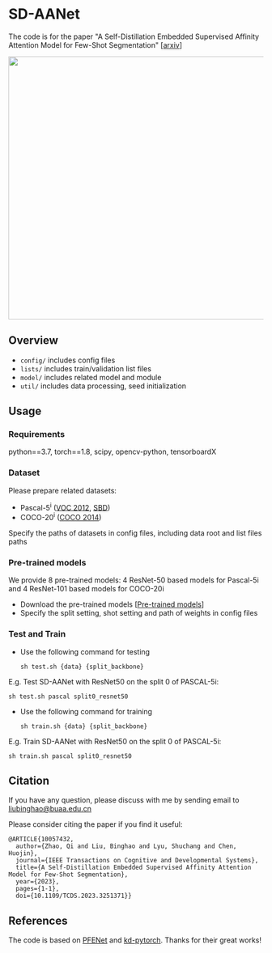 # SD-AANet

The code is for the paper "A Self-Distillation Embedded Supervised Affinity Attention Model for Few-Shot Segmentation" [[arxiv](https://arxiv.org/abs/2108.06600)]

<p align="left">
  <img src="figure/SD-AANet.png" width="520">
</p>



## Overview

+ `config/` includes config files
+ `lists/` includes train/validation list files
+ `model/` includes related model and module
+ `util/` includes data processing, seed initialization

## Usage

### Requirements

python==3.7, torch==1.8, scipy, opencv-python, tensorboardX

### Dataset

Please prepare related datasets: 

- Pascal-5<sup>i</sup> ([VOC 2012](http://host.robots.ox.ac.uk/pascal/VOC/voc2012/), [SBD](http://home.bharathh.info/pubs/codes/SBD/download.html)) 
- COCO-20<sup>i</sup> ([COCO 2014](https://cocodataset.org/#download))

Specify the paths of datasets in config files, including data root and list files paths

### Pre-trained models

We provide 8 pre-trained models: 4 ResNet-50 based models for Pascal-5i and 4 ResNet-101 based models for COCO-20i

- Download the pre-trained models [[Pre-trained models](https://drive.google.com/drive/folders/1ogVmjyFBHcB5e8o11_u7Dtsi9lwMb46M?usp=sharing)]
- Specify the split setting, shot setting and path of weights in config files

### Test and  Train

+ Use the following command for testing

  ```
  sh test.sh {data} {split_backbone}
  ```

E.g. Test SD-AANet with ResNet50 on the split 0 of PASCAL-5i:

```
sh test.sh pascal split0_resnet50
```

- Use the following command for training

  ```
  sh train.sh {data} {split_backbone}
  ```

E.g. Train SD-AANet with ResNet50 on the split 0 of PASCAL-5i:

```
sh train.sh pascal split0_resnet50
```

## Citation

If you have any question, please discuss with me by sending email to liubinghao@buaa.edu.cn

Please consider citing the paper if you find it useful:

```
@ARTICLE{10057432,
  author={Zhao, Qi and Liu, Binghao and Lyu, Shuchang and Chen, Huojin},
  journal={IEEE Transactions on Cognitive and Developmental Systems}, 
  title={A Self-Distillation Embedded Supervised Affinity Attention Model for Few-Shot Segmentation}, 
  year={2023},
  pages={1-1},
  doi={10.1109/TCDS.2023.3251371}}
```

## References

The code is based on [PFENet](https://github.com/Jia-Research-Lab/PFENet) and [kd-pytorch](https://github.com/peterliht/knowledge-distillation-pytorch). Thanks for their great works!
